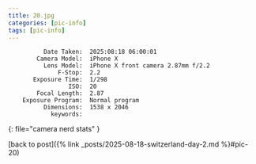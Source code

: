 ```yaml
---
title: 20.jpg
categories: [pic-info]
tags: [pic-info]
---
```


```text
          Date Taken:  2025:08:18 06:00:01
        Camera Model:  iPhone X
          Lens Model:  iPhone X front camera 2.87mm f/2.2
              F-Stop:  2.2
       Exposure Time:  1/298
                 ISO:  20
        Focal Length:  2.87
    Exposure Program:  Normal program
          Dimensions:  1538 x 2046
            keywords:  
```
{: file="camera nerd stats" }

[back to post]({% link _posts/2025-08-18-switzerland-day-2.md %}#pic-20)